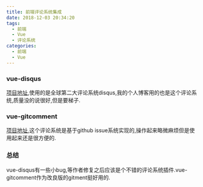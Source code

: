 ```yaml
---
title: 前端评论系统集成
date: 2018-12-03 20:34:20
tags:
  - 前端
  - Vue
  - 评论系统
categories:
  - 前端
  - Vue
---
```


### vue-disqus
[项目地址](https://github.com/ktquez/vue-disqus),使用的是全球第二大评论系统disqus,我的个人博客用的也是这个评论系统,质量没的说很好,但是要梯子.
### vue-gitcomment
[项目地址](https://github.com/shalldie/vue-git-comment#readme),这个评论系统是基于github issue系统实现的,操作起来略微麻烦但是使用起来还是很方便的.
### 总结
vue-disqus有一些小bug,等作者修复之后应该是个不错的评论系统插件.vue-gitcomment作为改良版的gitment挺好用的.

